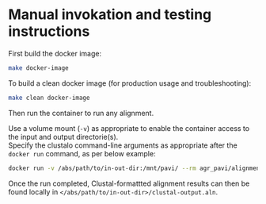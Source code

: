# Manual invokation and testing instructions
First build the docker image:
```bash
make docker-image
```

To build a clean docker image (for production usage and troubleshooting):
```bash
make clean docker-image
```

Then run the container to run any alignment.

Use a volume mount (`-v`) as appropriate to enable the container access to the input and output directorie(s).  
Specify the clustalo command-line arguments as appropriate after the `docker run` command, as per below example:
```bash
docker run -v /abs/path/to/in-out-dir:/mnt/pavi/ --rm agr_pavi/alignment clustalo -i /mnt/pavi/input-seqs.fa -outfmt=clustal -o /mnt/pavi/clustal-output.aln
```
Once the run completed, Clustal-formattted alignment results can then be found locally in `</abs/path/to/in-out-dir>/clustal-output.aln`.
